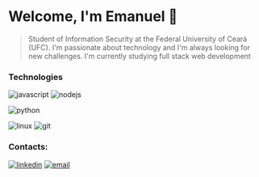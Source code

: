 # Welcome, I'm Emanuel 👋
> Student of Information Security at the Federal University of Ceará (UFC). I'm passionate about technology and I'm always looking for new challenges.
> I'm currently studying full stack web development
<!--![contribution](https://github-readme-stats.vercel.app/api?username=meiazero&show_icons=true&theme=dark&hide_rank=true&include_all_commits=true&count_private=true&hide=stars,issues&cache_seconds=43200)-->
<!--![languages](https://github-readme-stats.vercel.app/api/top-langs/?username=meiazero&layout=compact&langs_count=6&theme=dark&cache_seconds=43200)-->


### Technologies

<!-- ![html](https://img.shields.io/badge/-HTML-ff5722?logo=html5&logoColor=fff&style=for-the-badge) -->
<!-- ![css](https://img.shields.io/badge/-CSS-2196f3?logo=css3&logoColor=fff&style=for-the-badge) -->
![javascript](https://img.shields.io/badge/-javaScript-ffeb3b?logo=javascript&logoColor=212529&style=for-the-badge)
![nodejs](https://img.shields.io/badge/-node.js-212529?logo=nodedotjs&logoColor=339933&style=for-the-badge)
<!-- ![react](https://img.shields.io/badge/-React-212529?logo=react&logoColor=61dafb&style=for-the-badge) -->
<!-- ![django](https://img.shields.io/badge/-django-0c4b33?logo=django&logoColor=fff&style=for-the-badge) -->

<!-- ![c](https://img.shields.io/badge/-212529?logo=c&logoColor=fff&style=for-the-badge) -->
![python](https://img.shields.io/badge/-Python-212529?logo=python&logoColor=336d9d&style=for-the-badge)
<!-- ![bash](https://img.shields.io/badge/-Bash-212529?logo=gnu-bash&logoColor=fff&style=for-the-badge) -->


![linux](https://img.shields.io/badge/-Linux-212529?logo=linux&logoColor=fff&style=for-the-badge)
![git](https://img.shields.io/badge/-Git-212529?logo=git&logoColor=f05032&style=for-the-badge)
<!-- ![docker](https://img.shields.io/badge/-Docker-212529?logo=docker&logoColor=2496ed&style=for-the-badge) -->


### Contacts:
[![linkedin](https://img.shields.io/badge/-LinkedIn-0077b5?logo=linkedin&logoColor=fff&style=for-the-badge)](https://www.linkedin.com/in/emanuel-cruz/)
[![email](https://img.shields.io/badge/-Email-212529?logo=gmail&logoColor=fff&style=for-the-badge)](mailto:avilaemanueel@gmail.com)
